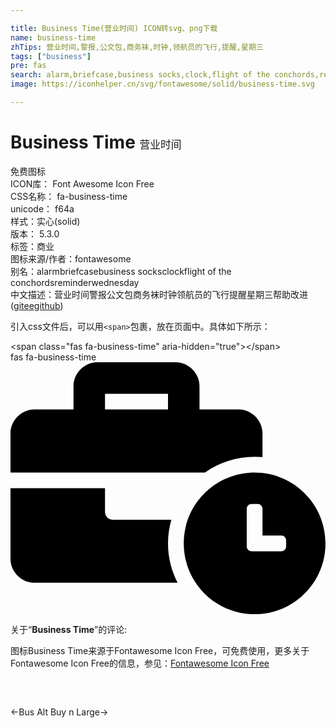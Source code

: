 ```yaml
---

title: Business Time(营业时间) ICON转svg、png下载
name: business-time
zhTips: 营业时间,警报,公文包,商务袜,时钟,领航员的飞行,提醒,星期三
tags: ["business"]
pre: fas
search: alarm,briefcase,business socks,clock,flight of the conchords,reminder,wednesday
image: https://iconhelper.cn/svg/fontawesome/solid/business-time.svg

---
```


# Business Time  <small style="font-size: 60%;font-weight: 100">营业时间</small>


<div class="detail-page">
<p>
<span><span class="badge-success badge">免费图标</span> </span>
<br/>
<span>
ICON库：
<span class="badge-secondary badge">Font Awesome Icon Free</span> 
</span>
<br/>
<span>
CSS名称：
<span class="badge-secondary badge">fa-business-time</span> 
</span>
<br/>
<span>
unicode：
<span class="badge-secondary badge">f64a</span> 
<copy-btn content='f64a' btn-title=""></copy-btn>
<copy-btn :content='String.fromCodePoint(parseInt("f64a", 16))' btn-title="复制U"></copy-btn>
</span><br/><span>样式：<span class="badge-light badge">实心(solid)</span></span>
<br/>
<span>
版本：
<span class="badge-secondary badge">5.3.0</span> 
</span><br/><span>标签：<span class="badge-light badge"><router-link to="/tags/business.html">商业</router-link></span></span>
<br/>
<span>图标来源/作者：<span class="badge-light badge">fontawesome</span></span> 
<br/>
<span>别名：<span class="badge-light badge">alarm</span><span class="badge-light badge">briefcase</span><span class="badge-light badge">business socks</span><span class="badge-light badge">clock</span><span class="badge-light badge">flight of the conchords</span><span class="badge-light badge">reminder</span><span class="badge-light badge">wednesday</span></span><br/><span class="zh-detail">中文描述：<span class="badge-primary badge">营业时间</span><span class="badge-primary badge">警报</span><span class="badge-primary badge">公文包</span><span class="badge-primary badge">商务袜</span><span class="badge-primary badge">时钟</span><span class="badge-primary badge">领航员的飞行</span><span class="badge-primary badge">提醒</span><span class="badge-primary badge">星期三</span><span class="help-link"><span>帮助改进</span>(<a href="https://gitee.com/liuwave/icon-helper/edit/master/json/fontawesome/solid/business-time.json" target="_blank" rel="noopener noreferrer">gitee</a><a href="https://github.com/liuwave/icon-helper/edit/master/json/fontawesome/solid/business-time.json" target="_blank" rel="noopener noreferrer">github</a></span>)</span><br/>
</p>
</div>
<div class="alert alert-dark">
  <i class="fas fa-business-time fa-xs"></i>
  <i class="fas fa-business-time fa-sm"></i>
  <i class="fas fa-business-time fa-lg"></i>
  <i class="fas fa-business-time fa-2x"></i>
  <i class="fas fa-business-time fa-3x"></i>
  <i class="fas fa-business-time fa-5x"></i>
  <i class="fas fa-business-time fa-7x"></i>
</div>
<div>
  <p>引入css文件后，可以用<code>&lt;span&gt;</code>包裹，放在页面中。具体如下所示：    
  </p>
  <div class="alert alert-primary" style="font-size: 14px">
    &lt;span class="fas fa-business-time" aria-hidden="true"&gt;&lt;/span&gt;
    <copy-btn content='<span class="fas fa-business-time" aria-hidden="true"></span>'></copy-btn>
  </div>
  <div class="alert alert-secondary">
    <i class="fas fa-business-time"
    style="font-size: 24px"
    aria-hidden="true"></i> fas fa-business-time
    <copy-btn content="fas fa-business-time" btn-title="复制图标名称"></copy-btn>
  </div>
</div>
<div id="svg" class="svg-wrap">
<svg xmlns="http://www.w3.org/2000/svg" viewBox="0 0 640 512"><path d="M496 224c-79.59 0-144 64.41-144 144s64.41 144 144 144 144-64.41 144-144-64.41-144-144-144zm64 150.29c0 5.34-4.37 9.71-9.71 9.71h-60.57c-5.34 0-9.71-4.37-9.71-9.71v-76.57c0-5.34 4.37-9.71 9.71-9.71h12.57c5.34 0 9.71 4.37 9.71 9.71V352h38.29c5.34 0 9.71 4.37 9.71 9.71v12.58zM496 192c5.4 0 10.72.33 16 .81V144c0-25.6-22.4-48-48-48h-80V48c0-25.6-22.4-48-48-48H176c-25.6 0-48 22.4-48 48v48H48c-25.6 0-48 22.4-48 48v80h395.12c28.6-20.09 63.35-32 100.88-32zM320 96H192V64h128v32zm6.82 224H208c-8.84 0-16-7.16-16-16v-48H0v144c0 25.6 22.4 48 48 48h291.43C327.1 423.96 320 396.82 320 368c0-16.66 2.48-32.72 6.82-48z"/></svg>
</div>
<detail full-name='fa-business-time'></detail>
<div class="icon-detail__container">
<p>关于“<b>Business Time</b>”的评论:</p>
</div>
<Vssue title="关于“Business Time”的评论" />    
<div><p>图标Business Time来源于Fontawesome Icon Free，可免费使用，更多关于  Fontawesome Icon Free的信息，参见：<a target="_blank" href="https://iconhelper.cn/fontawesome.html">Fontawesome Icon Free</a>
</p></div>

<div style="padding:2rem 0 " class="page-nav"><p class="inner"><span class="prev">←<router-link to="/icon/solid/bus-alt.html">Bus Alt</router-link></span> <span class="next"><router-link to="/icon/brands/buy-n-large.html">Buy n Large</router-link>→</span></p></div>
